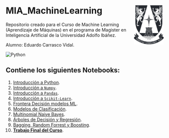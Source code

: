 # MIA_MachineLearning <img src="0. Trabajo Final MIA/img/logo.png" align="right" width = "95px"/>
    
Repositorio creado para el Curso de Machine Learning (Aprendizaje de Máquinas) en el programa de Magister en Inteligencia Artificial de la Universidad Adolfo Ibáñez.

Alumno: Eduardo Carrasco Vidal.
 
![Python](https://img.shields.io/badge/python-%2314354C.svg)
## Contiene los siguientes Notebooks:

1. [Introducción a Python](https://github.com/educarrascov/MIA_MachineLearning/blob/master/1.2.%20Coding%20en%20Python%20v1/1.%20Introduccion%20a%20Python%20(MIA%20UAI).ipynb).
2. [Introducción a `Numpy`](https://github.com/educarrascov/MIA_MachineLearning/blob/master/1.2.%20Coding%20en%20Python%20v1/2.%20Pandas%20%2B%20Numpy/2.%20Numpy%20(MIA%20UAI).ipynb).
3. [Introducción a `Pandas`](https://github.com/educarrascov/MIA_MachineLearning/blob/master/1.2.%20Coding%20en%20Python%20v1/2.%20Pandas%20%2B%20Numpy/3.%20Pandas%20(MIA%20UAI).ipynb).
4. [Introducción a `Scikit-Learn`](https://github.com/educarrascov/MIA_MachineLearning/blob/master/1.2.%20Coding%20en%20Python%20v1/3.%20Introducción%20a%20ML/4.%20Introducción%20Scikit%20Learn%20(MIA%20UAI).ipynb).
5. [Frontera Decisión modelos ML](https://github.com/educarrascov/MIA_MachineLearning/blob/master/1.2.%20Coding%20en%20Python%20v1/3.%20Introducción%20a%20ML/5.%20Resumen%20Frontera%20Decisión%20Modelos%20ML%20(MIA%20UAI).ipynb).
6. [Modelos de Clasificación](https://github.com/educarrascov/MIA_MachineLearning/blob/master/2.0.%20Clasificación/6.%20Clasificación%20(MIA%20UAI).ipynb).
7. [Multinomial Naive Bayes](https://github.com/educarrascov/MIA_MachineLearning/blob/master/2.5.%20Naive%20Bayes/7.%20Multinomial%20Naive%20Bayes%20(MIA%20UAI).ipynb).
8. [Árboles de Decisión y Regresión](https://github.com/educarrascov/MIA_MachineLearning/blob/master/2.6.%20Decision%20Trees%20%26%20Random%20Forests/8.%20Árboles%20de%20Decisión%20y%20Regresión%20(MIA%20UAI).ipynb).
9. [Bagging, Random Forrest y Boosting](https://github.com/educarrascov/MIA_MachineLearning/blob/master/2.6.%20Decision%20Trees%20%26%20Random%20Forests/9.%20Bagging%2C%20Random%20Forests%20y%20Boosting%20(MIA%20UAI).ipynb).
10. [**Trabajo Final del Curso**](https://github.com/educarrascov/MIA_MachineLearning/blob/master/0.%20Trabajo%20Final%20MIA/Actividad%20Final%20educarrascov.ipynb).
